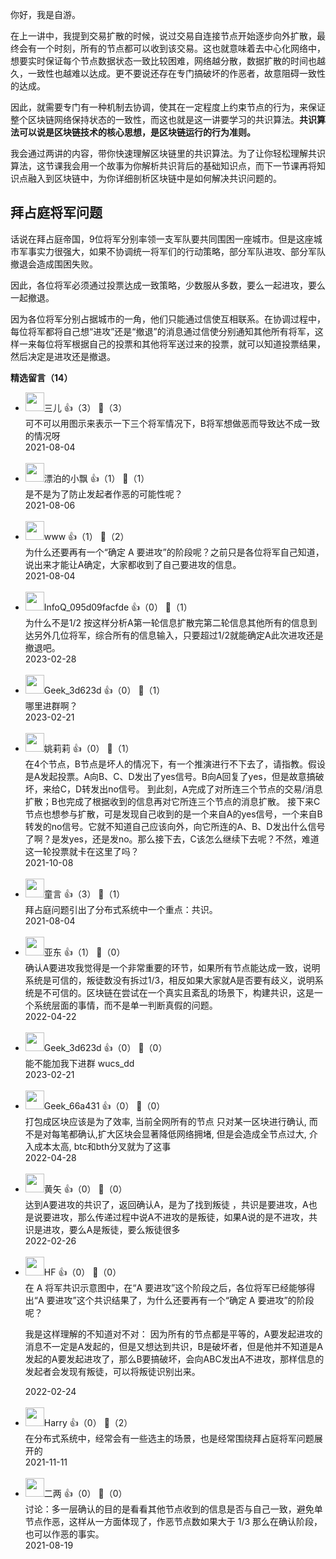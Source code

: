 你好，我是自游。

在上一讲中，我提到交易扩散的时候，说过交易自连接节点开始逐步向外扩散，最终会有一个时刻，所有的节点都可以收到该交易。这也就意味着去中心化网络中，想要实时保证每个节点数据状态一致比较困难，网络越分散，数据扩散的时间也越久，一致性也越难以达成。更不要说还存在专门搞破坏的作恶者，故意阻碍一致性的达成。

因此，就需要专门有一种机制去协调，使其在一定程度上约束节点的行为，来保证整个区块链网络保持状态的一致性，而这也就是这一讲要学习的共识算法。**共识算法可以说是区块链技术的核心思想，是区块链运行的行为准则。**

我会通过两讲的内容，带你快速理解区块链里的共识算法。为了让你轻松理解共识算法，这节课我会用一个故事为你解析共识背后的基础知识点，而下一节课再将知识点融入到区块链中，为你详细剖析区块链中是如何解决共识问题的。

## 拜占庭将军问题

话说在拜占庭帝国，9位将军分别率领一支军队要共同围困一座城市。但是这座城市军事实力很强大，如果不协调统一将军们的行动策略，部分军队进攻、部分军队撤退会造成围困失败。

因此，各位将军必须通过投票达成一致策略，少数服从多数，要么一起进攻，要么一起撤退。

因为各位将军分别占据城市的一角，他们只能通过信使互相联系。在协调过程中，每位将军都将自己想“进攻”还是“撤退”的消息通过信使分别通知其他所有将军，这样一来每位将军根据自己的投票和其他将军送过来的投票，就可以知道投票结果，然后决定是进攻还是撤退。
<div><strong>精选留言（14）</strong></div><ul>
<li><img src="https://static001.geekbang.org/account/avatar/00/16/c4/7c/cd040ab6.jpg" width="30px"><span>三儿</span> 👍（3） 💬（3）<div>可不可以用图示来表示一下三个将军情况下，B将军想做恶而导致达不成一致的情况呀</div>2021-08-04</li><br/><li><img src="https://static001.geekbang.org/account/avatar/00/12/a7/b2/274a4192.jpg" width="30px"><span>漂泊的小飘</span> 👍（1） 💬（1）<div>是不是为了防止发起者作恶的可能性呢？</div>2021-08-06</li><br/><li><img src="https://static001.geekbang.org/account/avatar/00/1c/f7/62/947004d0.jpg" width="30px"><span>www</span> 👍（1） 💬（2）<div>为什么还要再有一个“确定 A 要进攻”的阶段呢？之前只是各位将军自己知道，说出来才能让A确定，大家都收到了自己要进攻的信息。</div>2021-08-04</li><br/><li><img src="" width="30px"><span>InfoQ_095d09facfde</span> 👍（0） 💬（1）<div>为什么不是1&#47;2 按这样分析A第一轮信息扩散完第二轮信息其他所有的信息到达另外几位将军，综合所有的信息输入，只要超过1&#47;2就能确定A此次进攻还是撤退吧。</div>2023-02-28</li><br/><li><img src="" width="30px"><span>Geek_3d623d</span> 👍（0） 💬（1）<div>哪里进群啊？</div>2023-02-21</li><br/><li><img src="https://static001.geekbang.org/account/avatar/00/23/c0/0a/312ad74f.jpg" width="30px"><span>姚莉莉</span> 👍（0） 💬（1）<div>在4个节点，B节点是坏人的情况下，有一个推演进行不下去了，请指教。假设是A发起投票。A向B、C、D发出了yes信号。B向A回复了yes，但是故意搞破坏，来给C，D转发出no信号。
到此刻，A完成了对所连三个节点的交易&#47;消息扩散；B也完成了根据收到的信息再对它所连三个节点的消息扩散。
接下来C节点也想参与扩散，可是发现自己收到的是一个来自A的yes信号，一个来自B转发的no信号。它就不知道自己应该向外，向它所连的A、B、D发出什么信号了啊？是发yes，还是发no。那么接下去，C该怎么继续下去呢？不然，难道这一轮投票就卡在这里了吗？</div>2021-10-08</li><br/><li><img src="https://static001.geekbang.org/account/avatar/00/17/e3/01/a254f22d.jpg" width="30px"><span>童言</span> 👍（3） 💬（1）<div>拜占庭问题引出了分布式系统中一个重点：共识。</div>2021-08-04</li><br/><li><img src="https://static001.geekbang.org/account/avatar/00/0f/a8/35/85033228.jpg" width="30px"><span>亚东</span> 👍（1） 💬（0）<div>确认A要进攻我觉得是一个非常重要的环节，如果所有节点能达成一致，说明系统是可信的，叛徒数没有拆过1&#47;3，相反如果大家就A是否要有歧义，说明系统是不可信的。区块链在尝试在一个真实且紊乱的场景下，构建共识，这是一个系统层面的事情，而不是单一判断真假的问题。</div>2022-04-22</li><br/><li><img src="" width="30px"><span>Geek_3d623d</span> 👍（0） 💬（0）<div>能不能加我下进群 wucs_dd</div>2023-02-21</li><br/><li><img src="http://thirdwx.qlogo.cn/mmopen/vi_32/gIE15oOl1IicE8hicpPzuoARricgaL3y4nHDXaFCPX0U3UX3szgtrKCa4zCPc5GkdpceP0mftbJg3MdKHOLJOKJww/132" width="30px"><span>Geek_66a431</span> 👍（0） 💬（0）<div>打包成区块应该是为了效率, 当前全网所有的节点 只对某一区块进行确认, 而不是对每笔都确认,扩大区块会显著降低网络拥堵, 但是会造成全节点过大, 介入成本太高, btc和bth分叉就为了这事</div>2022-04-28</li><br/><li><img src="https://static001.geekbang.org/account/avatar/00/11/56/60/fb5ca9e5.jpg" width="30px"><span>黄矢</span> 👍（0） 💬（0）<div>达到A要进攻的共识了，返回确认A，是为了找到叛徒 ，共识是要进攻，A也是说要进攻，那么传递过程中说A不进攻的是叛徒，如果A说的是不进攻，共识是进攻，要么A是叛徒，要么叛徒很多</div>2022-02-26</li><br/><li><img src="https://static001.geekbang.org/account/avatar/00/10/fa/eb/84d4de33.jpg" width="30px"><span>HF</span> 👍（0） 💬（0）<div>在 A 将军共识示意图中，在“A 要进攻”这个阶段之后，各位将军已经能够得出“A 要进攻”这个共识结果了，为什么还要再有一个“确定 A 要进攻”的阶段呢？

我是这样理解的不知道对不对： 因为所有的节点都是平等的，A要发起进攻的消息不一定是A发起的，但是又想达到共识，B是破坏者，但是他并不知道是A发起的A要发起进攻了，那么B要搞破坏，会向ABC发出A不进攻，那样信息的发起者会发现有叛徒，可以将叛徒识别出来。</div>2022-02-24</li><br/><li><img src="https://static001.geekbang.org/account/avatar/00/10/a7/6a/b1bd0097.jpg" width="30px"><span>Harry</span> 👍（0） 💬（2）<div>在分布式系统中，经常会有一些选主的场景，也是经常围绕拜占庭将军问题展开的</div>2021-11-11</li><br/><li><img src="https://static001.geekbang.org/account/avatar/00/12/ef/a2/62b73e2a.jpg" width="30px"><span>二两</span> 👍（0） 💬（0）<div>讨论：多一层确认的目的是看看其他节点收到的信息是否与自己一致，避免单节点作恶，这样从一方面体现了，作恶节点数如果大于 1&#47;3 那么在确认阶段，也可以作恶的事实。</div>2021-08-19</li><br/>
</ul>